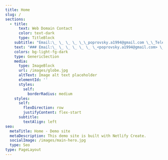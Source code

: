 ```yaml
---
title: Home
slug: /
sections:
  - title:
      text: Web Domain Contact
      color: text-dark
      type: TitleBlock
    subtitle: "Email:\_ \_ \_ \_ \_\_poprovsky.a1994@gmail.com \_\_Telephone:\_ \_ \_+420 733 498 900"
    text: "### Email:\_ \_ \_ \_ \_ \_ \_<poprovsky.a1994@gmail.com> \_\_\n\n## Telephone:\_ \_ \_+420 733 498 900\n\n"
    colors: bg-light-fg-dark
    type: GenericSection
    media:
      type: ImageBlock
      url: /images/globe.jpg
      altText: Image alt text placeholder
      elementId: ''
      styles:
        self:
          borderRadius: medium
    styles:
      self:
        flexDirection: row
        justifyContent: flex-start
      subtitle:
        textAlign: left
seo:
  metaTitle: Home - Demo site
  metaDescription: This demo site is built with Netlify Create.
  socialImage: /images/main-hero.jpg
  type: Seo
type: PageLayout
---
```

